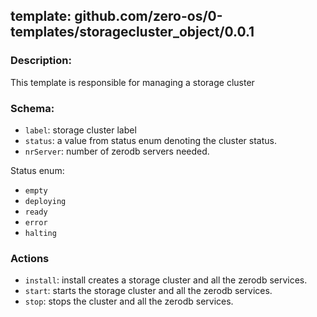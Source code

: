 ## template: github.com/zero-os/0-templates/storagecluster_object/0.0.1

### Description:
This template is responsible for managing a storage cluster

### Schema:

- `label`: storage cluster label
- `status`: a value from status enum denoting the cluster status.
- `nrServer`: number of zerodb servers needed.

Status enum:
- `empty`
- `deploying`
- `ready`
- `error`
- `halting`


### Actions
- `install`: install creates a storage cluster and all the zerodb services.
- `start`: starts the storage cluster and all the zerodb services.
- `stop`: stops the cluster and all the zerodb services.
